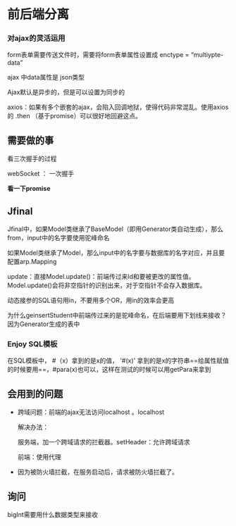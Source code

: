 #   前后端分离





### 对ajax的灵活运用 



form表单需要传送文件时，需要将form表单属性设置成 enctype = “multiypte-data”

ajax 中data属性是 json类型

Ajax默认是异步的，但是可以设置为同步的



axios：如果有多个嵌套的ajax，会陷入回调地狱，使得代码非常混乱。使用axios的 .then （基于promise）可以很好地回避这点。





## 需要做的事

看三次握手的过程

webSocket ： 一次握手

**看一下promise**



## Jfinal

Jfinal中，如果Model类继承了BaseModel（即用Generator类自动生成），那么from，input中的名字要使用驼峰命名

如果Model类继承了Model<User>，那么input中的名字要与数据库的名字对应，并且要配置arp.Mapping



update：直接Model.update()：前端传过来Id和要被更改的属性值。Model.update()会将非空指针的识别出来，对于空指针不会存入数据库。

动态接参的SQL语句用in，不要用多个OR，用in的效率会更高



为什么geinsertStudent中前端传过来的是驼峰命名，在后端要用下划线来接收？
因为Generator生成的表中



###  Enjoy SQL模板

在SQL模板中， #（x）拿到的是x的值， '#(x)' 拿到的是x的字符串==给属性赋值的时候要用==，#para(x)也可以，这样在测试的时候可以用getPara来拿到







## 会用到的问题

- 跨域问题：前端的ajax无法访问localhost 。localhost

  解决办法：

  服务端，加一个跨域请求的拦截器。setHeader：允许跨域请求

  前端：使用代理



- 因为被防火墙拦截，在服务启动后，请求被防火墙拦截了。



## 询问

bigInt需要用什么数据类型来接收

